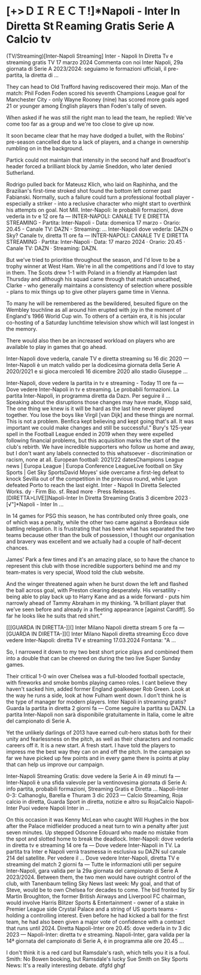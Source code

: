 <h1>[+>ＤＩＲＥＣＴ!]*Napoli - Inter In Diretta StＲeaming Gratis Serie A Calcio tv</h1>
(TV/Streaming)[Inter-Napoli Streaming] Inter - Napoli In Diretta Tv e streaming gratis TV 17 marzo 2024
Commenta con noi Inter Napoli, 29a giornata di Serie A 2023/2024: seguiamo le formazioni ufficiali, il pre-partita, la diretta di ...

They can head to Old Trafford having rediscovered their mojo. Man of the match: Phil Foden Foden scored his seventh Champions League goal for Manchester City - only Wayne Rooney (nine) has scored more goals aged 21 or younger among English players than Foden's tally of seven.

When asked if he was still the right man to lead the team, he replied: We've come too far as a group and we're too close to give up now.

It soon became clear that he may have dodged a bullet, with the Robins' pre-season cancelled due to a lack of players, and a change in ownership rumbling on in the background.

Partick could not maintain that intensity in the second half and Broadfoot's header forced a brilliant block by Jamie Sneddon, who later denied Sutherland.

Rodrigo pulled back for Mateusz Klich, who laid on Raphinha, and the Brazilian's first-time stroked shot found the bottom left corner past Fabianski.
Normally, such a failure could turn a professional football player - especially a striker - into a reclusive character who might start to overthink his attempts on goal. Not Mill.
Inter-Napoli: le probabili formazioni, dove vederla in tv e 12 ore fa — INTER-NAPOLI: CANALE TV E DIRETTA STREAMING - Partita: Inter-Napoli - Data: domenica 17 marzo - Orario: 20.45 - Canale TV: DAZN - Streaming: ...
Inter-Napoli dove vederla: DAZN o Sky? Canale tv, diretta 11 ore fa — INTER-NAPOLI: CANALE TV E DIRETTA STREAMING · Partita: Inter-Napoli · Data: 17 marzo 2024 · Orario: 20.45 · Canale TV: DAZN · Streaming: DAZN.

But we've tried to prioritise throughout the season, and I'd love to be a trophy winner at West Ham. We're in all the competitions and I'd love to stay in them.
The Scots drew 1-1 with Poland in a friendly at Hampden last Thursday and although his squad came through that match unscathed, Clarke - who generally maintains a consistency of selection where possible - plans to mix things up to give other players game time in Vienna.

To many he will be remembered as the bewildered, besuited figure on the Wembley touchline as all around him erupted with joy in the moment of England's 1966 World Cup win. To others of a certain era, it is his jocular co-hosting of a Saturday lunchtime television show which will last longest in the memory.

There would also then be an increased workload on players who are available to play in games that go ahead.

Inter-Napoli dove vederla, canale TV e diretta streaming su 16 dic 2020 — Inter-Napoli è un match valido per la dodicesima giornata della Serie A 2020/2021 e si gioca mercoledì 16 dicembre 2020 allo stadio Giuseppe ...

Inter-Napoli, dove vedere la partita in tv e streaming - Today 11 ore fa — Dove vedere Inter-Napoli in tv e streaming. Le probabili formazioni. La partita Inter-Napoli, in programma diretta da Dazn. Per seguire il ...
Speaking about the disruptions those changes may have made, Klopp said, The one thing we knew is it will be hard as the last line never played together. You lose the boys like Virgil [van Dijk] and these things are normal. This is not a problem. Benfica kept believing and kept going that's all. It was important we could make changes and still be successful.”
Bury's 125-year spell in the Football League ended in 2019 when they were expelled following financial problems, but this acquisition marks the start of the club's rebirth.
We have incredible supporters who follow us home and away, but I don't want any labels connected to this whatsoever - discrimination or racism, none at all.
European football: 2021/22 datesChampions League news | Europa League | Europa Conference LeagueLive football on Sky Sports | Get Sky SportsDavid Moyes' side overcame a first-leg defeat to knock Sevilla out of the competition in the previous round, while Lyon defeated Porto to reach the last eight.
Inter - Napoli In Diretta Selected Works. dy · Firm Bio. sf. Read more · Press Releases. [DIRETTA>LIVE]]Napoli-Inter In Diretta Streaming Gratis 3 dicembre 2023 · [√"]*Napoli - Inter In ...

In 14 games for PSG this season, he has contributed only three goals, one of which was a penalty, while the other two came against a Bordeaux side battling relegation.
It is frustrating that has been what has separated the two teams because other than the bulk of possession, I thought our organisation and bravery was excellent and we actually had a couple of half-decent chances.

James' Park a few times and it's an amazing place, so to have the chance to represent this club with those incredible supporters behind me and my team-mates is very special, Wood told the club website.

And the winger threatened again when he burst down the left and flashed the ball across goal, with Preston clearing desperately.
His versatility - being able to play back up to Harry Kane and as a wide forward - puts him narrowly ahead of Tammy Abraham in my thinking.
“A brilliant player that we’ve seen before and already in a fleeting appearance [against Cardiff]. So far he looks like he suits that red shirt.”

[[[GUARDA IN DIRETTA-]](] Inter Milano Napoli diretta stream 5 ore fa — [GUARDA IN DIRETTA-]](] Inter Milano Napoli diretta streaming Ecco dove vedere Inter-Napoli: diretta TV e streaming 17.03.2024 Fontana: "A ...

So, I narrowed it down to my two best short price plays and combined them into a double that can be cheered on during the two live Super Sunday games.

Their critical 1-0 win over Chelsea was a full-blooded football spectacle, with fireworks and smoke bombs playing cameo roles.
I cant believe they haven't sacked him, added former England goalkeeper Rob Green. Look at the way he runs a side, look at how Fulham went down. I don't think he is the type of manager for modern players.
Inter Napoli in streaming gratis? Guarda la partita in diretta 2 giorni fa — Come seguire la partita su DAZN. La partita Inter-Napoli non sarà disponibile gratuitamente in Italia, come le altre del campionato di Serie A.

Yet the unlikely darlings of 2013 have earned cult-hero status both for their unity and fearlessness on the pitch, as well as their characters and nomadic careers off it.
It is a new start. A fresh start. I have told the players to impress me the best way they can on and off the pitch.
In the campaign so far we have picked up few points and in every game there is points at play that can help us improve our campaign.

Inter-Napoli Streaming Gratis: dove vedere la Serie A in 49 minuti fa — Inter-Napoli è una sfida valevole per la ventinovesima giornata di Serie A: info partita, probabili formazioni, Streaming Gratis e Diretta ...
Napoli-Inter 0-3: Calhanoglu, Barella e Thuram 3 dic 2023 — Calcio Streaming, Roja calcio in diretta, Guarda Sport in diretta, notizie e altro su RojaCalcio Napoli-Inter Puoi vedere Napoli Inter in ...

On this occasion it was Kenny McLean who caught Will Hughes in the box after the Palace midfielder produced a neat turn to win a penalty after just seven minutes. Up stepped Odsonne Edouard who made no mistake from the spot and slotted home to break the deadlock.
Inter-Napoli: dove vederla in diretta tv e streaming 14 ore fa — Dove vedere Inter-Napoli in TV. La partita tra Inter e Napoli verrà trasmessa in esclusiva su DAZN sul canale 214 del satellite. Per vedere il ...
Dove vedere Inter-Napoli, diretta TV e streaming del match 2 giorni fa — Tutte le informazioni utili per seguire Inter-Napoli, gara valida per la 29a giornata del campionato di Serie A 2023/2024.
Between them, the two men would have outright control of the club, with Tanenbaum telling Sky News last week: My goal, and that of Steve, would be to own Chelsea for decades to come. The bid fronted by Sir Martin Broughton, the former British Airways and Liverpool FC chairman, would involve Harris Blitzer Sports & Entertainment - owner of a stake in Premier League side Crystal Palace and a string of US sports teams - holding a controlling interest.
Even before he had kicked a ball for the first team, he had also been given a major vote of confidence with a contract that runs until 2024.
Diretta Napoli-Inter ore 20.45: dove vederla in tv 3 dic 2023 — Napoli-Inter: diretta tv e streaming. Napoli-Inter, gara valida per la 14ª giornata del campionato di Serie A, è in programma alle ore 20.45 ...

I don't think it is a red card but Ramsdale's rash, which tells you it is a foul. Smith: No Bowen booking, but Ramsdale's lucky Sue Smith on Sky Sports News: It's a really interesting debate. dfgfd ghgf
